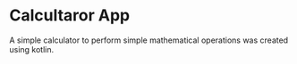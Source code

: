 # Calcultaror App
A simple calculator to perform simple mathematical operations was created using kotlin.
